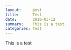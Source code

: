 ```yaml
---
layout:     post
title:      Test
date:       2016-03-12
summary:    This is a test.
categories: Test
---
```

  This is a test
 


